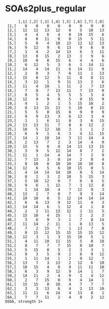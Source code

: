 # SOAs2plus_regular

          [,1] [,2] [,3] [,4] [,5] [,6] [,7] [,8]
     [1,]    0    0    0    0    0    0    0    0
     [2,]   12   12   13   12    0    5   10   13
     [3,]    4    4    6    4    0   10   15    6
     [4,]    8    8   11    8    0   15    5   11
     [5,]    5    0    4   10   13   12   12   13
     [6,]    9   12    9    6   13    9    6    0
     [7,]    1    4    2   14   13    6    3   11
     [8,]   13    8   15    2   13    3    9    6
     [9,]   10    0    8   15    6    4    4    6
    [10,]    6   12    5    3    6    1   14   11
    [11,]   14    4   14   11    6   14   11    0
    [12,]    2    8    3    7    6   11    1   13
    [13,]   15    0   12    5   11    8    8   11
    [14,]    3   12    1    9   11   13    2    6
    [15,]   11    4   10    1   11    2    7   13
    [16,]    7    8    7   13   11    7   13    0
    [17,]    0    5    4    5    5    5    5    4
    [18,]   12    9    9    9    5    0   15    9
    [19,]    4    1    2    1    5   15   10    2
    [20,]    8   13   15   13    5   10    0   15
    [21,]    5    5    0   15    8    9    9    9
    [22,]    9    9   13    3    8   12    3    4
    [23,]    1    1    6   11    8    3    6   15
    [24,]   13   13   11    7    8    6   12    2
    [25,]   10    5   12   10    3    1    1    2
    [26,]    6    9    1    6    3    4   11   15
    [27,]   14    1   10   14    3   11   14    4
    [28,]    2   13    7    2    3   14    4    9
    [29,]   15    5    8    0   14   13   13   15
    [30,]    3    9    5   12   14    8    7    2
    [31,]   11    1   14    4   14    7    2    9
    [32,]    7   13    3    8   14    2    8    4
    [33,]    0   10    8   10   10   10   10    8
    [34,]   12    6    5    6   10   15    0    5
    [35,]    4   14   14   14   10    0    5   14
    [36,]    8    2    3    2   10    5   15    3
    [37,]    5   10   12    0    7    6    6    5
    [38,]    9    6    1   12    7    3   12    8
    [39,]    1   14   10    4    7   12    9    3
    [40,]   13    2    7    8    7    9    3   14
    [41,]   10   10    0    5   12   14   14   14
    [42,]    6    6   13    9   12   11    4    3
    [43,]   14   14    6    1   12    4    1    8
    [44,]    2    2   11   13   12    1   11    5
    [45,]   15   10    4   15    1    2    2    3
    [46,]    3    6    9    3    1    7    8   14
    [47,]   11   14    2   11    1    8   13    5
    [48,]    7    2   15    7    1   13    7    8
    [49,]    0   15   12   15   15   15   15   12
    [50,]   12    3    1    3   15   10    5    1
    [51,]    4   11   10   11   15    5    0   10
    [52,]    8    7    7    7   15    0   10    7
    [53,]    5   15    8    5    2    3    3    1
    [54,]    9    3    5    9    2    6    9   12
    [55,]    1   11   14    1    2    9   12    7
    [56,]   13    7    3   13    2   12    6   10
    [57,]   10   15    4    0    9   11   11   10
    [58,]    6    3    9   12    9   14    1    7
    [59,]   14   11    2    4    9    1    4   12
    [60,]    2    7   15    8    9    4   14    1
    [61,]   15   15    0   10    4    7    7    7
    [62,]    3    3   13    6    4    2   13   10
    [63,]   11   11    6   14    4   13    8    1
    [64,]    7    7   11    2    4    8    2   12
    OSOA, strength 2+

